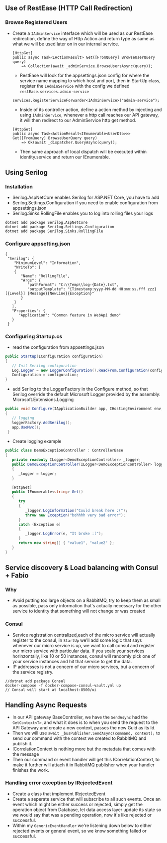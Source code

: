 ## Use of RestEase (HTTP Call Redirection)
### Browse Registered Users
- Create a `IAdminService` interface which will be used as our RestEase redirection, define the way of Http Action and return type as same as what we will be used later on in our internal service.
	```
	[HttpGet]
    public async Task<IActionResult> Get([FromQuery] BrowseUserQuery query)
        => Collection(await _adminService.BrowseUsersAsync(query));
	```
	- RestEase will look for the appsettings.json config for where the service name mapping to which host and port, then in StartUp class, register the `IAdminService` with the config we defined `restEase.services.admin-service`
	```
	services.RegisterServiceForwarder<IAdminService>("admin-service");
	```
	- Inside of its controller action, define a action method by injecting and using `IAdminService`, whenever a http call reaches our API gateway, it will then redirect to our AdminService http get method.
	```
	[HttpGet]
    public async Task<ActionResult<IEnumerable<UserDto>>> Get([FromQuery] BrowseUserQuery query)
        => Ok(await _dispatcher.QueryAsync(query));
	```
	- Then same approach of local dispatch will be executed within identity.service and return our IEnumerable<UserDto>.
## Using Serilog
### Installation
- Serilog.AspNetCore enables Serilog for ASP.NET Core, you have to add 
- Serilog.Settings.Configuration if you need to enable configuration from appsettings.json
- Serilog.Sinks.RollingFile enables you to log into rolling files your logs
```
dotnet add package Serilog.AspNetCore
dotnet add package Serilog.Settings.Configuration
dotnet add package Serilog.Sinks.RollingFile
```
### Configure appsetting.json
```
{
 "Serilog": {
    "MinimumLevel": "Information",
    "WriteTo": [
    {
       "Name": "RollingFile",
       "Args": {
          "pathFormat": "C:\\Temp\\log-{Date}.txt",
          "outputTemplate": "{Timestamp:yyyy-MM-dd HH:mm:ss.fff zzz} [{Level}] {Message}{NewLine}{Exception}"
       }
    }
   ],
   "Properties": {
      "Application": "Common feature in WebApi demo"
   }
 }
```
### Configuring Startup.cs
- read the configuration from appsettings.json
```c#
public Startup(IConfiguration configuration)
{
   // Init Serilog configuration
   Log.Logger = new LoggerConfiguration().ReadFrom.Configuration(configuration).CreateLogger();
   Configuration = configuration;
}
```
- add Serilog to the LoggerFactory in the Configure method, so that Serilog override the default Microsoft Logger provided by the assembly: Microsoft.Extensions.Logging
```c#
public void Configure(IApplicationBuilder app, IHostingEnvironment env, ILoggerFactory loggerFactory)
{
   // logging
   loggerFactory.AddSerilog();
   app.UseMvc();
 }
```
- Create logging example
```c#
public class DemoExceptionController : ControllerBase
{
   private readonly ILogger<DemoExceptionController> _logger;
   public DemoExceptionController(ILogger<DemoExceptionController> logger)
   {
      _logger = logger;
   }

   [HttpGet]
   public IEnumerable<string> Get()
   {
      try
      {
         _logger.LogInformation("Could break here :(");
         throw new Exception("bohhhh very bad error");
      }
      catch (Exception e)
      {
         _logger.LogError(e, "It broke :(");
      }
      return new string[] { "value1", "value2" };
   }
}
```
## Service discovery & Load balancing with Consul + Fabio
### Why
- Avoid putting too large objects on a RabbitMQ, try to keep them as small as possible, pass only information that's actually necessary for the other service to identity that something will not change or was created
### Consul
- Service registration centralized,each of the micro service will actually register to the consul, in `StartUp` we'll add some logic that says whenever our micro service is up, we want to call consul and register our micro service with particular data. If you scale your services horinzontally, like 10 or 50 instances, consul will randomly pick one of your service instances and hit that service to get the data.
- IP addresses is not a concern of our micro services, but a concern of the service registry.
```
//dotnet add package Consul
docker-compose -f docker-compose-consul-vault.yml up
// Consul will start at localhost:8500/ui
```
## Handling Async Requests
- In our API gateway BaseController, we have the `SendAsync` had the `GetContext<T>`, and what it does is to when you send the request to the API Gateway and create a new context, passes the new Guid as its Id. 
- Then we will use `await _busPublisher.SendAsync(command, context);` to send our command with the context we created to RabbitMQ and publish it. 
- ICorrelationContext is nothing more but the metadata that comes with the message
- Then our command or event handler will get this ICorrelationContext, to make it further will attach it in RabbitMQ publisher when your handler finishes the work.
### Handling error exception by IRejectedEvent
- Create a class that implement IRejectedEvent
- Create a seperate service that will subscribe to all such events. Once an event which might be either success or rejected, simply get the operation object from Database, let data access layer update its state so we would say that was a pending operation, now it's like rejected or successful.
- Within my `GenericEventHandler` we're listening down below to either rejected events or general event, so we know something failed or successful. 

